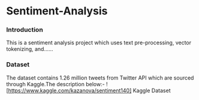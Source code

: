 # Sentiment-Analysis

### Introduction
This is a sentiment analysis project which uses text pre-processing, vector tokenizing, and......

### Dataset
The dataset contains 1.26 million tweets from Twitter API which are sourced through Kaggle.The description below:-
  ![https://www.kaggle.com/kazanova/sentiment140] Kaggle Dataset

